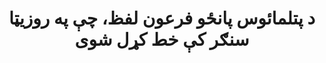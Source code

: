 ---
layout: quote
permalink: /ps/
langtag: ps
type: modern
script: Arab
langName: پښتو
englishLangName: Pashto
title: د پتلمائوس پانځو فرعون لفظ، چې په روزیټا سنګر کې خط کړل شوی
quote: د دې لفظ نسخې په تنوچو پښتو، دائمې او یونانۍ کچو په بازلت تختو کې بریدل کېږي او په لومړی ،دویم، او دریم لوړ کېځو معبدونو کې، د پتولمائوس، د تل لږ پیژندونکی خدای سره راکړل شي.
reference: د پتلمائوس پانځو فرعون لفظونه، چې په روزیٹا ستون کې خط کړل شوي، 196 ق.م، بریتانیکې موزیم.
imageAlt: د پتلمائوس پانځو څیړکې سره ټولټاکه
selectAriaLabel: یوه ژبه وټاکه
buttonRandom: ناټاکلی
direction: rtl
---